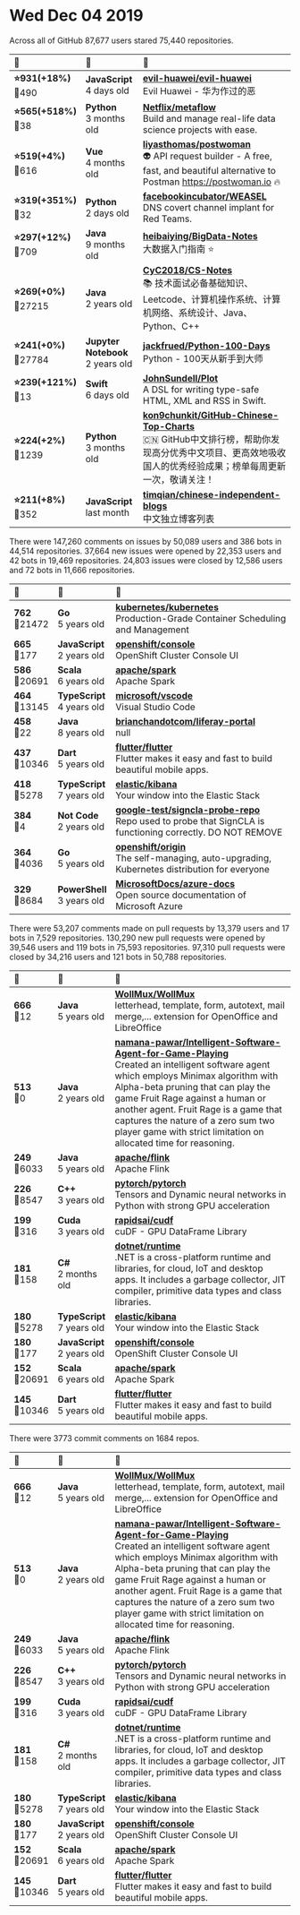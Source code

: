 # Wed Dec 04 2019

Across all of GitHub 87,677 users stared 
75,440 repositories. 

| :page_with_curl: | :calendar: | :page_with_curl: |
| :--- | :--- | :--- |
| **:star:931(+18%)**<br>:twisted_rightwards_arrows:490 | **JavaScript**<br>4 days old | **[evil-huawei/evil-huawei](https://github.com/evil-huawei/evil-huawei)**<br>Evil Huawei - 华为作过的恶 |
| **:star:565(+518%)**<br>:twisted_rightwards_arrows:38 | **Python**<br>3 months old | **[Netflix/metaflow](https://github.com/Netflix/metaflow)**<br>Build and manage real-life data science projects with ease. |
| **:star:519(+4%)**<br>:twisted_rightwards_arrows:616 | **Vue**<br>4 months old | **[liyasthomas/postwoman](https://github.com/liyasthomas/postwoman)**<br>👽 API request builder - A free, fast, and beautiful alternative to Postman https://postwoman.io 🔥 |
| **:star:319(+351%)**<br>:twisted_rightwards_arrows:32 | **Python**<br>2 days old | **[facebookincubator/WEASEL](https://github.com/facebookincubator/WEASEL)**<br>DNS covert channel implant for Red Teams. |
| **:star:297(+12%)**<br>:twisted_rightwards_arrows:709 | **Java**<br>9 months old | **[heibaiying/BigData-Notes](https://github.com/heibaiying/BigData-Notes)**<br>大数据入门指南  :star: |
| **:star:269(+0%)**<br>:twisted_rightwards_arrows:27215 | **Java**<br>2 years old | **[CyC2018/CS-Notes](https://github.com/CyC2018/CS-Notes)**<br>:books: 技术面试必备基础知识、Leetcode、计算机操作系统、计算机网络、系统设计、Java、Python、C++ |
| **:star:241(+0%)**<br>:twisted_rightwards_arrows:27784 | **Jupyter Notebook**<br>2 years old | **[jackfrued/Python-100-Days](https://github.com/jackfrued/Python-100-Days)**<br>Python - 100天从新手到大师 |
| **:star:239(+121%)**<br>:twisted_rightwards_arrows:13 | **Swift**<br>6 days old | **[JohnSundell/Plot](https://github.com/JohnSundell/Plot)**<br>A DSL for writing type-safe HTML, XML and RSS in Swift. |
| **:star:224(+2%)**<br>:twisted_rightwards_arrows:1239 | **Python**<br>3 months old | **[kon9chunkit/GitHub-Chinese-Top-Charts](https://github.com/kon9chunkit/GitHub-Chinese-Top-Charts)**<br>:cn: GitHub中文排行榜，帮助你发现高分优秀中文项目、更高效地吸收国人的优秀经验成果；榜单每周更新一次，敬请关注！ |
| **:star:211(+8%)**<br>:twisted_rightwards_arrows:352 | **JavaScript**<br>last month | **[timqian/chinese-independent-blogs](https://github.com/timqian/chinese-independent-blogs)**<br>中文独立博客列表 |

There were 147,260 comments on issues by 50,089 users and 386 bots in 44,514 repositories.
37,664 new issues were opened by 22,353 users and 42 bots in 19,469 repositories.
24,803 issues were closed by 12,586 users and 72 bots in 11,666 repositories.

| :speech_balloon: | :calendar: | :page_with_curl: |
| :--- | :--- | :--- |
| **762**<br>:twisted_rightwards_arrows:21472 | **Go**<br>5 years old | **[kubernetes/kubernetes](https://github.com/kubernetes/kubernetes)**<br>Production-Grade Container Scheduling and Management |
| **665**<br>:twisted_rightwards_arrows:177 | **JavaScript**<br>2 years old | **[openshift/console](https://github.com/openshift/console)**<br>OpenShift Cluster Console UI |
| **586**<br>:twisted_rightwards_arrows:20691 | **Scala**<br>6 years old | **[apache/spark](https://github.com/apache/spark)**<br>Apache Spark |
| **464**<br>:twisted_rightwards_arrows:13145 | **TypeScript**<br>4 years old | **[microsoft/vscode](https://github.com/microsoft/vscode)**<br>Visual Studio Code |
| **458**<br>:twisted_rightwards_arrows:22 | **Java**<br>8 years old | **[brianchandotcom/liferay-portal](https://github.com/brianchandotcom/liferay-portal)**<br>null |
| **437**<br>:twisted_rightwards_arrows:10346 | **Dart**<br>5 years old | **[flutter/flutter](https://github.com/flutter/flutter)**<br>Flutter makes it easy and fast to build beautiful mobile apps. |
| **418**<br>:twisted_rightwards_arrows:5278 | **TypeScript**<br>7 years old | **[elastic/kibana](https://github.com/elastic/kibana)**<br>Your window into the Elastic Stack |
| **384**<br>:twisted_rightwards_arrows:4 | **Not Code**<br>2 years old | **[google-test/signcla-probe-repo](https://github.com/google-test/signcla-probe-repo)**<br>Repo used to probe that SignCLA is functioning correctly.  DO NOT REMOVE |
| **364**<br>:twisted_rightwards_arrows:4036 | **Go**<br>5 years old | **[openshift/origin](https://github.com/openshift/origin)**<br>The self-managing, auto-upgrading, Kubernetes distribution for everyone |
| **329**<br>:twisted_rightwards_arrows:8684 | **PowerShell**<br>3 years old | **[MicrosoftDocs/azure-docs](https://github.com/MicrosoftDocs/azure-docs)**<br>Open source documentation of Microsoft Azure |

There were 53,207 comments made on pull requests by 13,379 users and 17 bots in 7,529 repositories.
130,290 new pull requests were opened by 39,546 users and 119 bots in 75,593 repositories.
97,310 pull requests were closed by 34,216 users and 121 bots in 50,788 repositories.

| :speech_balloon: | :calendar: | :page_with_curl: |
| :--- | :--- | :--- |
| **666**<br>:twisted_rightwards_arrows:12 | **Java**<br>5 years old | **[WollMux/WollMux](https://github.com/WollMux/WollMux)**<br> letterhead, template, form, autotext, mail merge,... extension for OpenOffice and LibreOffice |
| **513**<br>:twisted_rightwards_arrows:0 | **Java**<br>2 years old | **[namana-pawar/Intelligent-Software-Agent-for-Game-Playing](https://github.com/namana-pawar/Intelligent-Software-Agent-for-Game-Playing)**<br>Created an intelligent software agent which employs Minimax algorithm with Alpha-beta pruning that can play the game Fruit Rage against a human or another agent. Fruit Rage is a game that captures the nature of a zero sum two player game with strict limitation on allocated time for reasoning. |
| **249**<br>:twisted_rightwards_arrows:6033 | **Java**<br>5 years old | **[apache/flink](https://github.com/apache/flink)**<br>Apache Flink |
| **226**<br>:twisted_rightwards_arrows:8547 | **C++**<br>3 years old | **[pytorch/pytorch](https://github.com/pytorch/pytorch)**<br>Tensors and Dynamic neural networks in Python with strong GPU acceleration |
| **199**<br>:twisted_rightwards_arrows:316 | **Cuda**<br>3 years old | **[rapidsai/cudf](https://github.com/rapidsai/cudf)**<br>cuDF - GPU DataFrame Library |
| **181**<br>:twisted_rightwards_arrows:158 | **C#**<br>2 months old | **[dotnet/runtime](https://github.com/dotnet/runtime)**<br>.NET is a cross-platform runtime and libraries, for cloud, IoT and desktop apps. It includes a garbage collector, JIT compiler, primitive data types and class libraries. |
| **180**<br>:twisted_rightwards_arrows:5278 | **TypeScript**<br>7 years old | **[elastic/kibana](https://github.com/elastic/kibana)**<br>Your window into the Elastic Stack |
| **180**<br>:twisted_rightwards_arrows:177 | **JavaScript**<br>2 years old | **[openshift/console](https://github.com/openshift/console)**<br>OpenShift Cluster Console UI |
| **152**<br>:twisted_rightwards_arrows:20691 | **Scala**<br>6 years old | **[apache/spark](https://github.com/apache/spark)**<br>Apache Spark |
| **145**<br>:twisted_rightwards_arrows:10346 | **Dart**<br>5 years old | **[flutter/flutter](https://github.com/flutter/flutter)**<br>Flutter makes it easy and fast to build beautiful mobile apps. |

There were 3773 commit comments on 1684 repos.

| :speech_balloon: | :calendar: | :page_with_curl: |
| :--- | :--- | :--- |
| **666**<br>:twisted_rightwards_arrows:12 | **Java**<br>5 years old | **[WollMux/WollMux](https://github.com/WollMux/WollMux)**<br> letterhead, template, form, autotext, mail merge,... extension for OpenOffice and LibreOffice |
| **513**<br>:twisted_rightwards_arrows:0 | **Java**<br>2 years old | **[namana-pawar/Intelligent-Software-Agent-for-Game-Playing](https://github.com/namana-pawar/Intelligent-Software-Agent-for-Game-Playing)**<br>Created an intelligent software agent which employs Minimax algorithm with Alpha-beta pruning that can play the game Fruit Rage against a human or another agent. Fruit Rage is a game that captures the nature of a zero sum two player game with strict limitation on allocated time for reasoning. |
| **249**<br>:twisted_rightwards_arrows:6033 | **Java**<br>5 years old | **[apache/flink](https://github.com/apache/flink)**<br>Apache Flink |
| **226**<br>:twisted_rightwards_arrows:8547 | **C++**<br>3 years old | **[pytorch/pytorch](https://github.com/pytorch/pytorch)**<br>Tensors and Dynamic neural networks in Python with strong GPU acceleration |
| **199**<br>:twisted_rightwards_arrows:316 | **Cuda**<br>3 years old | **[rapidsai/cudf](https://github.com/rapidsai/cudf)**<br>cuDF - GPU DataFrame Library |
| **181**<br>:twisted_rightwards_arrows:158 | **C#**<br>2 months old | **[dotnet/runtime](https://github.com/dotnet/runtime)**<br>.NET is a cross-platform runtime and libraries, for cloud, IoT and desktop apps. It includes a garbage collector, JIT compiler, primitive data types and class libraries. |
| **180**<br>:twisted_rightwards_arrows:5278 | **TypeScript**<br>7 years old | **[elastic/kibana](https://github.com/elastic/kibana)**<br>Your window into the Elastic Stack |
| **180**<br>:twisted_rightwards_arrows:177 | **JavaScript**<br>2 years old | **[openshift/console](https://github.com/openshift/console)**<br>OpenShift Cluster Console UI |
| **152**<br>:twisted_rightwards_arrows:20691 | **Scala**<br>6 years old | **[apache/spark](https://github.com/apache/spark)**<br>Apache Spark |
| **145**<br>:twisted_rightwards_arrows:10346 | **Dart**<br>5 years old | **[flutter/flutter](https://github.com/flutter/flutter)**<br>Flutter makes it easy and fast to build beautiful mobile apps. |

